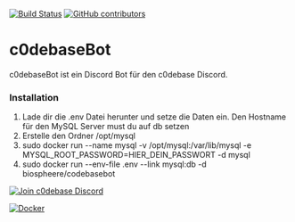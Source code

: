 [![Build Status](https://travis-ci.org/Biospheere/c0debaseBot.svg?branch=master)](https://travis-ci.org/Biospheere/c0debaseBot)
[![GitHub contributors](https://img.shields.io/github/contributors/biospheere/c0debaseBot.svg)](https://github.com/Biospheere/c0debaseBot/graphs/contributors/)

# c0debaseBot 

c0debaseBot ist ein Discord Bot für den c0debase Discord.

### Installation

1. Lade dir die .env Datei herunter und setze die Daten ein. Den Hostname für den MySQL Server must du auf db setzen
2. Erstelle den Ordner /opt/mysql 
3. sudo docker run --name mysql -v /opt/mysql:/var/lib/mysql -e MYSQL_ROOT_PASSWORD=HIER_DEIN_PASSWORT -d mysql
4. sudo docker run --env-file .env --link mysql:db -d biospheere/codebasebot


[![Join c0debase Discord](https://discordapp.com/api/guilds/361448651748540426/embed.png?style=banner2)](https://discord.gg/BDwBeZ3)

[![Docker](http://dockeri.co/image/biospheere/codebasebot)](https://hub.docker.com/r/biospheere/codebasebot/)
